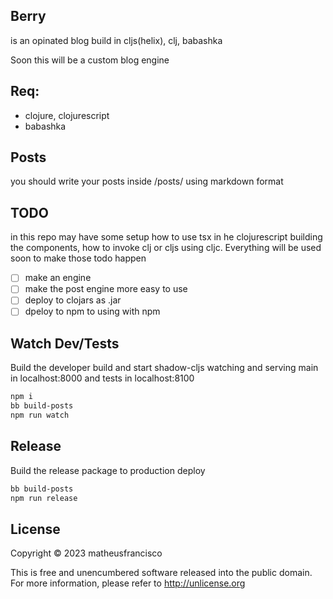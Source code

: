 ## Berry
is an opinated blog build in cljs(helix), clj, babashka

Soon this will be a custom blog engine


## Req:
- clojure, clojurescript
- babashka

## Posts
you should write your posts inside /posts/ using markdown format


## TODO
in this repo may have some setup how to use tsx in he clojurescript building the components, how
to invoke clj or cljs using cljc. Everything will be used soon to make those todo happen

- [ ] make an engine
- [ ] make the post engine more easy to use
- [ ] deploy to clojars as .jar
- [ ] dpeloy to npm to using with npm

## Watch Dev/Tests

Build the developer build and start shadow-cljs watching and serving main 
in localhost:8000 and tests in localhost:8100

```sh
npm i
bb build-posts
npm run watch
```

## Release
Build the release package to production deploy

```sh
bb build-posts
npm run release
```

## License
Copyright © 2023 matheusfrancisco

This is free and unencumbered software released into the public domain. 
For more information, please refer to http://unlicense.org
